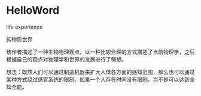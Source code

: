# HelloWord
life experience


纯物质世界 

该作者描述了一种生物物理观点，以一种比较合理的方式描述了当前物理学，之后根据自己的观点对物理学和世界的发展进行了畅想。

想法：既然人们可以通过制造机器来扩大人体各方面的感知范围，那么也可以通过某种方式绕过感官系统的限制。如果一个人存在时间没有限制，岂不是可以达到全知全能。
